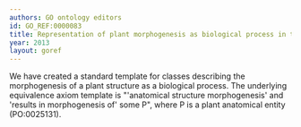 ```yaml
--- 
authors: GO ontology editors
id: GO_REF:0000083
title: Representation of plant morphogenesis as biological process in the Gene Ontology
year: 2013
layout: goref
---
```


We have created a standard template for classes describing the morphogenesis of a plant structure as a biological process. The underlying equivalence axiom template is "'anatomical structure morphogenesis' and 'results in morphogenesis of' some P", where P is a plant anatomical entity (PO:0025131).
